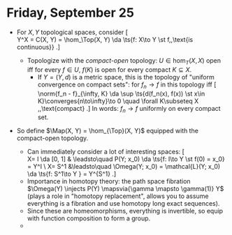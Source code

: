 # Friday, September 25


- For $X, Y$ topological spaces, consider 
  \[  
  Y^X = C(X, Y) = \hom_\Top(X, Y) \da \ts{f: X\to Y \st f\,\,\text{is continuous}}
  .\]
  - Topologize with the *compact-open* topology: $U \in \hom_T(X, X)$ open iff for every $f\in U$, $f(K)$ is open for every compact $K\subseteq X$.
    - If $Y = (Y, d)$ is a metric space, this is the topology of "uniform convergence on compact sets": for $f_n \to f$ in this topology iff 
  \[  
  \norm{f_n - f}_{\infty, K} \da \sup \ts{d(f_n(x), f(x)) \st x\in K}\converges{n\to\infty}\to 0 \quad \forall K\subseteq X \,\,\text{compact}
  .\]
  In words: $f_n\to f$ uniformly on every compact set.

- So define $\Map(X, Y) = \hom_{\Top}(X, Y)$ equipped with the compact-open topology.
  - Can immediately consider a lot of interesting spaces:
  \[  
  X= I \da [0, 1] & \leadsto\quad P(Y; x_0)  \da \ts{f: I\to Y \st f(0) = x_0} = Y^I  \\
  X= S^1 &\leadsto\quad \Omega(Y; x_0)  = \mathcal{L}(Y; x_0) \da \ts{f: S^1\to Y } = Y^{S^1}
  .\]
  - Importance in homotopy theory: the path space fibration $\Omega(Y) \injects P(Y) \mapsvia{\gamma \mapsto \gamma(1)} Y$ (plays a role in "homotopy replacement", allows you to assume everything is a fibration and use homotopy long exact sequences).
  - Since these are homeomorphisms, everything is invertible, so equip with function composition to form a group.
  - 
